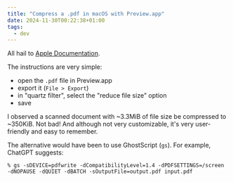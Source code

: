 ```yaml
---
title: "Compress a .pdf in macOS with Preview.app"
date: 2024-11-30T00:22:38+01:00
tags:
  - dev
---
```


All hail to [Apple
Documentation](https://support.apple.com/en-ca/guide/preview/prvw1509/mac).

<!--more-->

The instructions are very simple:

- open the `.pdf` file in Preview.app
- export it (`File > Export`)
- in "quartz filter", select the "reduce file size" option
- save

I observed a scanned document with ~3.3MiB of file size be compressed to
~350KiB. Not bad! And although not very customizable, it's very user-friendly
and easy to remember.

The alternative would have been to use GhostScript (`gs`). For example, ChatGPT
suggests:

```shell
% gs -sDEVICE=pdfwrite -dCompatibilityLevel=1.4 -dPDFSETTINGS=/screen -dNOPAUSE -dQUIET -dBATCH -sOutputFile=output.pdf input.pdf
```
